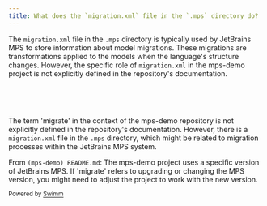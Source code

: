 ```yaml
---
title: What does the `migration.xml` file in the `.mps` directory do?
---
```

The `migration.xml` file in the `.mps` directory is typically used by JetBrains MPS to store information about model migrations. These migrations are transformations applied to the models when the language's structure changes. However, the specific role of `migration.xml` in the mps-demo project is not explicitly defined in the repository's documentation.

&nbsp;

&nbsp;

The term 'migrate' in the context of the mps-demo repository is not explicitly defined in the repository's documentation. However, there is a `migration.xml` file in the `.mps` directory, which might be related to migration processes within the JetBrains MPS system.

From <SwmPath repo-id="Z2l0aHViJTNBJTNBbXBzLWRlbW8lM0ElM0FJZGl0WWVnZXJTd2ltbQ==" repo-name="mps-demo" path="README.md">`(mps-demo) README.md`</SwmPath>:
The mps-demo project uses a specific version of JetBrains MPS. If 'migrate' refers to upgrading or changing the MPS version, you might need to adjust the project to work with the new version.

<SwmMeta version="3.0.0"><sup>Powered by [Swimm](https://swimm-web-app.web.app/)</sup></SwmMeta>
